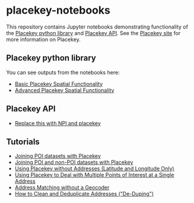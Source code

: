 # placekey-notebooks
This repository contains Jupyter notebooks demonstrating functionality of the [Placekey python library](https://github.com/Placekey/placekey-py) and [Placekey API](https://docs.placekey.io/). See the [Placekey site](https://placekey.io/) for more information on Placekey.  

## Placekey python library

You can see outputs from the notebooks here:
* [Basic Placekey Spatial Functionality](https://placekey.github.io/placekey-notebooks/basic_functionality.html)
* [Advanced Placekey Spatial Functionality](https://placekey.github.io/placekey-notebooks/advanced_functionality.html)

## Placekey API
* [Replace this with NPI and placekey](www.google.com)

## Tutorials

* [Joining POI datasets with Placekey](https://www.placekey.io/blog/joining-overture-and-npi-datasets)
* [Joining POI and non-POI datasets with Placekey](https://www.placekey.io/tutorials/joining-poi-and-non-poi-datasets-with-placekey)
* [Using Placekey without Addresses (Latitude and Longitude Only)](https://www.placekey.io/tutorials/using-placekey-without-addresses-latitude-and-longitude-only)
* [Using Placekey to Deal with Multiple Points of Interest at a Single Address](https://www.placekey.io/tutorials/accounts-for-multiple-points-of-interest-at-a-single-address)
* [Address Matching without a Geocoder](https://www.placekey.io/tutorials/address-matching-without-a-geocoder)
* [How to Clean and Deduplicate Addresses ("De-Duping")](https://www.placekey.io/tutorials/cleaning-duplicate-addresses-using-placekey)
